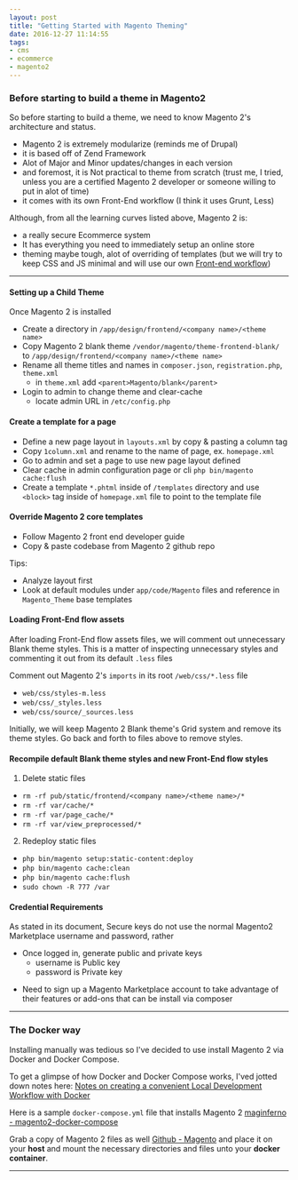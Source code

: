 ```yaml
---
layout: post
title: "Getting Started with Magento Theming"
date: 2016-12-27 11:14:55
tags:
- cms
- ecommerce
- magento2
---
```


### Before starting to build a theme in Magento2

So before starting to build a theme, we need to know Magento 2's architecture and status.

- Magento 2 is extremely modularize (reminds me of Drupal)
- it is based off of Zend Framework
- Alot of Major and Minor updates/changes in each version
- and foremost, it is Not practical to theme from scratch (trust me, I tried, unless you are a certified Magento 2 developer or someone willing to put in alot of time)
- it comes with its own Front-End workflow (I think it uses Grunt, Less)

Although, from all the learning curves listed above, Magento 2 is:

- a really secure Ecommerce system
- It has everything you need to immediately setup an online store
- theming maybe tough, alot of overriding of templates (but we will try to keep CSS and JS minimal and will use our own [Front-end workflow](https://github.com/rlynjb/frontendflow))

-----

#### **Setting up a Child Theme**

Once Magento 2 is installed

- Create a directory in `/app/design/frontend/<company name>/<theme name>`
- Copy Magento 2 blank theme `/vendor/magento/theme-frontend-blank/` to `/app/design/frontend/<company name>/<theme name>`
- Rename all theme titles and names in `composer.json`, `registration.php`, `theme.xml`
  - in `theme.xml` add `<parent>Magento/blank</parent>`
- Login to admin to change theme and clear-cache
  - locate admin URL in `/etc/config.php`


#### **Create a template for a page**

- Define a new page layout in `layouts.xml` by copy & pasting a column tag
- Copy `1column.xml` and rename to the name of page, ex. `homepage.xml`
- Go to admin and set a page to use new page layout defined
- Clear cache in admin configuration page or cli `php bin/magento cache:flush`
- Create a template `*.phtml` inside of `/templates` directory and use `<block>` tag inside of `homepage.xml` file to point to the template file


#### **Override Magento 2 core templates**

- Follow Magento 2 front end developer guide
- Copy & paste codebase from Magento 2 github repo

Tips:

- Analyze layout first
- Look at default modules under `app/code/Magento` files and reference in `Magento_Theme` base templates


#### **Loading Front-End flow assets**

After loading Front-End flow assets files, we will comment out unnecessary Blank theme styles. This is a matter of inspecting unnecessary styles and commenting it out from its default `.less` files

Comment out Magento 2's `imports` in its root `/web/css/*.less` file

- `web/css/styles-m.less`
- `web/css/_styles.less`
- `web/css/source/_sources.less`

Initially, we will keep Magento 2 Blank theme's Grid system and remove its theme styles. Go back and forth to files above to remove styles.


#### **Recompile default Blank theme styles and new Front-End flow styles**

1. Delete static files
  - `rm -rf pub/static/frontend/<company name>/<theme name>/*`
  - `rm -rf var/cache/*`
  - `rm -rf var/page_cache/*`
  - `rm -rf var/view_preprocessed/*`
2. Redeploy static files
  - `php bin/magento setup:static-content:deploy`
  - `php bin/magento cache:clean`
  - `php bin/magento cache:flush`
  - `sudo chown -R 777 /var`


#### **Credential Requirements**

As stated in its document, Secure keys do not use the normal Magento2 Marketplace username and password, rather

- Once logged in, generate public and private keys
  - username is Public key
  - password is Private key

* Need to sign up a Magento Marketplace account to take advantage of their features or add-ons that can be install via composer

-----

### The Docker way

Installing manually was tedious so I've decided to use install Magento 2 via Docker and Docker Compose.

To get a glimpse of how Docker and Docker Compose works, I'ved jotted down notes here: [Notes on creating a convenient Local Development Workflow with Docker](Notes-on-creating-a-convenient-local-development-workflow-with-Docker)

Here is a sample `docker-compose.yml` file that installs Magento 2 [maginferno - magento2-docker-compose](https://github.com/mageinferno/magento2-docker-compose)

Grab a copy of Magento 2 files as well [Github - Magento](https://github.com/magento/magento2.git) and place it on your **host** and mount the necessary directories and files unto your **docker container**.

-----

